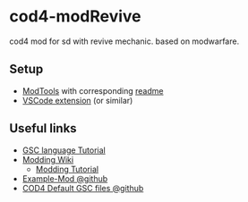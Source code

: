 # cod4-modRevive
cod4 mod for sd with revive mechanic. based on modwarfare.

## Setup

- [ModTools](https://wiki.zeroy.com/index.php?title=Call_of_Duty_4:_needed#ModTools) with corresponding [readme](https://www.cod4central.com/content/cod4-mod-tools-readme.txt)
- [VSCode extension](https://marketplace.visualstudio.com/items?itemName=se2dev.cod-sense) (or similar)

## Useful links

- [GSC language Tutorial](https://www.moddb.com/tutorials/scripting-1-basics)
- [Modding Wiki](https://wiki.zeroy.com/index.php?title=Call_of_Duty_4:_Modding)
  - [Modding Tutorial](https://wiki.zeroy.com/index.php?title=Call_of_Duty_4:_Modding_Tutorial#Scripting)
- [Example-Mod @github](https://github.com/dan2k3k4/bp-cod4/blob/master/maps/mp/gametypes/_globallogic.gsc)
- [COD4 Default GSC files @github](https://github.com/volkv/CoD4-Default-GSC-Scripts/blob/master/maps/mp/gametypes/_gameobjects.gsc)